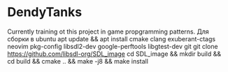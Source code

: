 # DendyTanks
Currently training ot this project in game propgramming patterns.
Для сборки в ubuntu
apt update && apt install cmake clang exuberant-ctags neovim pkg-config libsdl2-dev google-perftools libgtest-dev git 
git clone https://github.com/libsdl-org/SDL_image
cd SDL_image && mkdir build && cd build && cmake .. && make -j8 && make install
